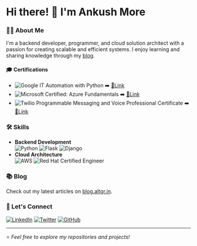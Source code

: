 # Hi there! 👋 I'm Ankush More  

### 👨‍💻 About Me  
I'm a backend developer, programmer, and cloud solution architect with a passion for creating scalable and efficient systems. I enjoy learning and sharing knowledge through my [blog](https://blog.altgr.in).  

#### 🎓 Certifications  
- ![Google IT Automation with Python](https://img.shields.io/badge/Google-IT%20Automation%20with%20Python-blue?logo=google&logoColor=white) ➡️ [🔗Link](https://www.coursera.org/account/accomplishments/specialization/certificate/S4V5GCP62FCU)
- ![Microsoft Certified: Azure Fundamentals](https://img.shields.io/badge/Microsoft-Azure%20Fundamentals-blueviolet?logo=microsoft&logoColor=white) ➡️ [🔗Link](https://www.credly.com/badges/fb4517e0-2946-4a93-b209-6e6fd9d1918f/)
- ![Twilio Programmable Messaging and Voice Professional Certificate](https://img.shields.io/badge/Twilio-Programmable%20Messaging%20and%20Voice-red?logo=twilio&logoColor=white) ➡️ [🔗Link](https://www.linkedin.com/learning/certificates/5314efba86fc3078904525c1f13168547ec8cd62d9ad45136a12443e4a6509e0)
<!--
- ![Red Hat Certified System Administrator (EX200)](https://img.shields.io/badge/Red%20Hat-Certified%20System%20Administrator-red?logo=redhat&logoColor=white) ➡️ [🔗Link](https://www.coursera.org/account/accomplishments/specialization/certificate/S4V5GCP62FCU)
- ![Red Hat Certified Engineer (EX294)](https://img.shields.io/badge/Red%20Hat-Certified%20Engineer-red?logo=redhat&logoColor=white) ➡️ [🔗Link](https://www.coursera.org/account/accomplishments/specialization/certificate/S4V5GCP62FCU)
-->

### 🛠 Skills
- **Backend Development**  
  ![Python](https://img.shields.io/badge/Python-Expert-blue?logo=python&logoColor=white)
  ![Flask](https://img.shields.io/badge/Flask-Developer-black?logo=flask&logoColor=white)
  ![Django](https://img.shields.io/badge/Django-Advanced-green?logo=django&logoColor=white)
- **Cloud Architecture**  
  ![AWS](https://img.shields.io/badge/AWS-Solution%20Architect-orange?logo=amazonaws&logoColor=white)
  ![Red Hat Certified Engineer](https://img.shields.io/badge/Red%20Hat-Certified%20Engineer-red?logo=redhat&logoColor=white)

### 📚 Blog  
Check out my latest articles on [blog.altgr.in](https://blog.altgr.in).  

### 🔗 Let's Connect  
[![LinkedIn](https://img.shields.io/badge/LinkedIn-Connect-blue?logo=linkedin&logoColor=white)](https://www.linkedin.com/in/ankush-more-935241195)
[![Twitter](https://img.shields.io/badge/Twitter-Follow-blue?logo=twitter&logoColor=white)](https://twitter.com/ankushitguy)
[![GitHub](https://img.shields.io/badge/GitHub-Follow-black?logo=github&logoColor=white)](https://github.com/ankushitguy)

---
<!-- This is a test -->
⭐️ *Feel free to explore my repositories and projects!*  

